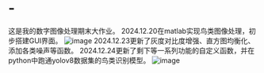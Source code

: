 # -
这是我的数字图像处理期末大作业。
2024.12.20在matlab实现鸟类图像处理，初步搭建GUI界面。
![image](https://github.com/user-attachments/assets/fb551f37-60d7-44d3-b206-1d644f1183cc)
2024.12.23更新了灰度对比度增强、直方图均衡化、添加各类噪声等函数。
2024.12.24更新了剩下等一系列功能的自定义函数，并在python中跑通yolov8数据集的鸟类识别模型。
![image](https://github.com/user-attachments/assets/1d313559-2617-4359-a89e-dd23b8c51f12)

